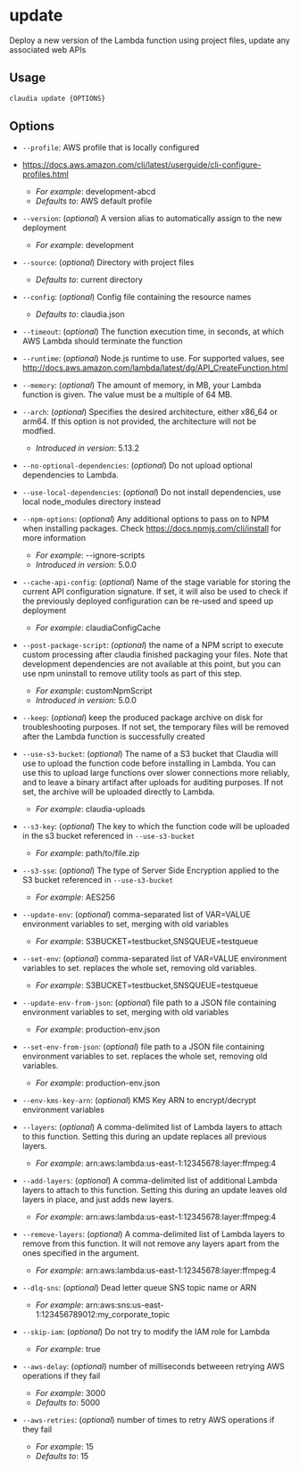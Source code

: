# update

Deploy a new version of the Lambda function using project files, update any associated web APIs

## Usage

```bash
claudia update {OPTIONS}
```

## Options

*  `--profile`:  AWS profile that is locally configured
*   https://docs.aws.amazon.com/cli/latest/userguide/cli-configure-profiles.html
    * _For example_: development-abcd
    * _Defaults to_: AWS default profile
*  `--version`:  (_optional_) A version alias to automatically assign to the new deployment
    * _For example_: development
*  `--source`:  (_optional_) Directory with project files
    * _Defaults to_: current directory
*  `--config`:  (_optional_) Config file containing the resource names
    * _Defaults to_: claudia.json
*  `--timeout`:  (_optional_) The function execution time, in seconds, at which AWS Lambda should terminate the function
*  `--runtime`:  (_optional_) Node.js runtime to use. For supported values, see
    http://docs.aws.amazon.com/lambda/latest/dg/API_CreateFunction.html
*  `--memory`:  (_optional_) The amount of memory, in MB, your Lambda function is given.
    The value must be a multiple of 64 MB.
*  `--arch`:  (_optional_) Specifies the desired architecture, either x86_64 or arm64. 
    If this option is not provided, the architecture will not be modfied.
    * _Introduced in version_: 5.13.2
*  `--no-optional-dependencies`:  (_optional_) Do not upload optional dependencies to Lambda.
*  `--use-local-dependencies`:  (_optional_) Do not install dependencies, use local node_modules directory instead
*  `--npm-options`:  (_optional_) Any additional options to pass on to NPM when installing packages. Check https://docs.npmjs.com/cli/install for more information
    * _For example_: --ignore-scripts
    * _Introduced in version_: 5.0.0
*  `--cache-api-config`:  (_optional_) Name of the stage variable for storing the current API configuration signature.
    If set, it will also be used to check if the previously deployed configuration can be re-used and speed up deployment
    * _For example_: claudiaConfigCache
*  `--post-package-script`:  (_optional_) the name of a NPM script to execute custom processing after claudia finished packaging your files.
    Note that development dependencies are not available at this point, but you can use npm uninstall to remove utility tools as part of this step.
    * _For example_: customNpmScript
    * _Introduced in version_: 5.0.0
*  `--keep`:  (_optional_) keep the produced package archive on disk for troubleshooting purposes.
    If not set, the temporary files will be removed after the Lambda function is successfully created
*  `--use-s3-bucket`:  (_optional_) The name of a S3 bucket that Claudia will use to upload the function code before installing in Lambda.
    You can use this to upload large functions over slower connections more reliably, and to leave a binary artifact
    after uploads for auditing purposes. If not set, the archive will be uploaded directly to Lambda.
    
    * _For example_: claudia-uploads
*  `--s3-key`:  (_optional_) The key to which the function code will be uploaded in the s3 bucket referenced in `--use-s3-bucket`
    * _For example_: path/to/file.zip
*  `--s3-sse`:  (_optional_) The type of Server Side Encryption applied to the S3 bucket referenced in `--use-s3-bucket`
    * _For example_: AES256
*  `--update-env`:  (_optional_) comma-separated list of VAR=VALUE environment variables to set, merging with old variables
    * _For example_: S3BUCKET=testbucket,SNSQUEUE=testqueue
*  `--set-env`:  (_optional_) comma-separated list of VAR=VALUE environment variables to set. replaces the whole set, removing old variables.
    * _For example_: S3BUCKET=testbucket,SNSQUEUE=testqueue
*  `--update-env-from-json`:  (_optional_) file path to a JSON file containing environment variables to set, merging with old variables
    * _For example_: production-env.json
*  `--set-env-from-json`:  (_optional_) file path to a JSON file containing environment variables to set. replaces the whole set, removing old variables.
    * _For example_: production-env.json
*  `--env-kms-key-arn`:  (_optional_) KMS Key ARN to encrypt/decrypt environment variables
*  `--layers`:  (_optional_) A comma-delimited list of Lambda layers to attach to this function. Setting this during an update replaces all previous layers.
    * _For example_: arn:aws:lambda:us-east-1:12345678:layer:ffmpeg:4
*  `--add-layers`:  (_optional_) A comma-delimited list of additional Lambda layers to attach to this function. Setting this during an update leaves old layers in place, and just adds new layers.
    * _For example_: arn:aws:lambda:us-east-1:12345678:layer:ffmpeg:4
*  `--remove-layers`:  (_optional_) A comma-delimited list of Lambda layers to remove from this function. It will not remove any layers apart from the ones specified in the argument.
    * _For example_: arn:aws:lambda:us-east-1:12345678:layer:ffmpeg:4
*  `--dlq-sns`:  (_optional_) Dead letter queue SNS topic name or ARN
    * _For example_: arn:aws:sns:us-east-1:123456789012:my_corporate_topic
*  `--skip-iam`:  (_optional_) Do not try to modify the IAM role for Lambda
    * _For example_: true
*  `--aws-delay`:  (_optional_) number of milliseconds betweeen retrying AWS operations if they fail
    * _For example_: 3000
    * _Defaults to_: 5000
*  `--aws-retries`:  (_optional_) number of times to retry AWS operations if they fail
    * _For example_: 15
    * _Defaults to_: 15
